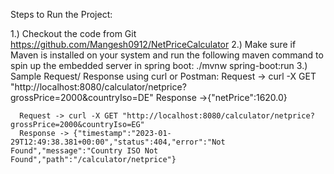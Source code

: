 Steps to Run the Project:

1.) Checkout the code from Git https://github.com/Mangesh0912/NetPriceCalculator
2.) Make sure if Maven is installed on your system and run the following maven command to spin up the embedded server in spring boot:
   ./mvnw spring-boot:run
3.) Sample Request/ Response using curl or Postman:
      Request -> curl -X GET "http://localhost:8080/calculator/netprice?grossPrice=2000&countryIso=DE"
      Response ->{"netPrice":1620.0}

      Request -> curl -X GET "http://localhost:8080/calculator/netprice?grossPrice=2000&countryIso=EG"  
      Response -> {"timestamp":"2023-01-29T12:49:38.381+00:00","status":404,"error":"Not Found","message":"Country ISO Not Found","path":"/calculator/netprice"}
